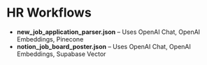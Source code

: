 # HR Workflows

- **new_job_application_parser.json** – Uses OpenAI Chat, OpenAI Embeddings, Pinecone
- **notion_job_board_poster.json** – Uses OpenAI Chat, OpenAI Embeddings, Supabase Vector